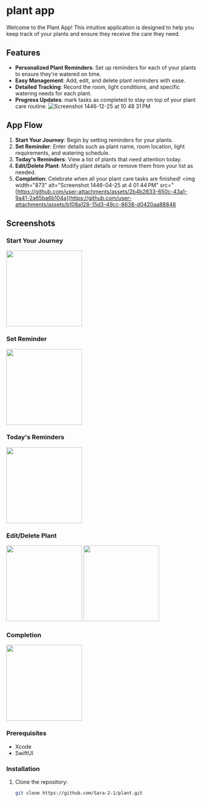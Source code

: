 # plant app
Welcome to the Plant App! This intuitive application is designed to help you keep track of your plants and ensure they receive the care they need.

## Features

- **Personalized Plant Reminders**: Set up reminders for each of your plants to ensure they're watered on time.
- **Easy Management**: Add, edit, and delete plant reminders with ease.
- **Detailed Tracking**: Record the room, light conditions, and specific watering needs for each plant.
- **Progress Updates**: mark tasks as completed to stay on top of your plant care routine.
![Screenshot 1446-12-25 at 10 48 31 PM](https://github.com/user-attachments/assets/b108a128-15d3-49cc-8638-d0420aa88848)

## App Flow

1. **Start Your Journey**: Begin by setting reminders for your plants.
2. **Set Reminder**: Enter details such as plant name, room location, light requirements, and watering schedule.
3. **Today's Reminders**: View a list of plants that need attention today.
4. **Edit/Delete Plant**: Modify plant details or remove them from your list as needed.
5. **Completion**: Celebrate when all your plant care tasks are finished!
<img width="873" alt="Screenshot 1446-04-25 at 4 01 44 PM" src="[https://github.com/user-attachments/assets/2b4b2833-650c-43a1-9a41-2a65ba6b104a](https://github.com/user-attachments/assets/b108a128-15d3-49cc-8638-d0420aa88848


## Screenshots

### Start Your Journey
<img src="https://github.com/user-attachments/assets/f516d92b-2c6d-452b-b798-b0032d01383b" width="200">

### Set Reminder
<img src="https://github.com/user-attachments/assets/346dd044-dc97-47c6-91f0-86be8d2d6242" width="200">

### Today's Reminders

<img src="https://github.com/user-attachments/assets/05651c69-9db9-48c1-829b-05033e10b6a1" width="200">

### Edit/Delete Plant

<img src="https://github.com/user-attachments/assets/8de55d3d-288c-48fa-9385-834e725dfeb4" width="200">
<img src="https://github.com/user-attachments/assets/d0bc1db0-8ebf-4fd7-a8dc-9a376edd583f" width="200">


### Completion
<img src="https://github.com/user-attachments/assets/c99412d9-910c-434e-b0a6-0691b277ae4e" width="200">



### Prerequisites

- Xcode 
- SwiftUI

 ### Installation

1. Clone the repository:
   ```bash
   git clone https://github.com/Sara-2-1/plant.git
